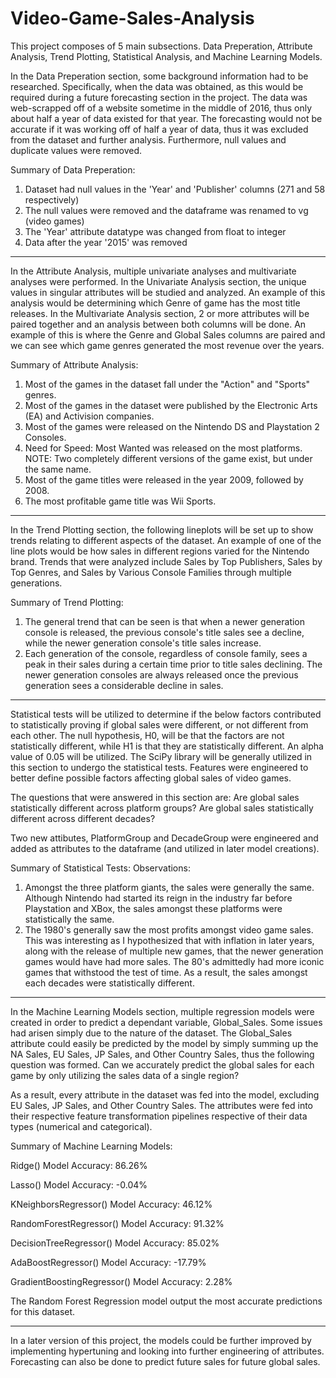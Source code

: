 # Video-Game-Sales-Analysis
This project composes of 5 main subsections. Data Preperation, Attribute Analysis, Trend Plotting, Statistical Analysis, and Machine Learning Models.

In the Data Preperation section, some background information had to be researched. Specifically, when the data was obtained, as this would be required during a future forecasting section in the project. The data was web-scrapped off of a website sometime in the middle of 2016, thus only about half a year of data existed for that year. The forecasting would not be accurate if it was working off of half a year of data, thus it was excluded from the dataset and further analysis. Furthermore, null values and duplicate values were removed.

Summary of Data Preperation:
1. Dataset had null values in the 'Year' and 'Publisher' columns (271 and 58 respectively)
2. The null values were removed and the dataframe was renamed to vg (video games)
3. The 'Year' attribute datatype was changed from float to integer
4. Data after the year '2015' was removed

---

In the Attribute Analysis, multiple univariate analyses and multivariate analyses were performed. In the Univariate Analysis section, the unique values in singular attributes will be studied and analyzed. An example of this analysis would be determining which Genre of game has the most title releases. In the Multivariate Analysis section, 2 or more attributes will be paired together and an analysis between both columns will be done. An example of this is where the Genre and Global Sales columns are paired and we can see which game genres generated the most revenue over the years.

Summary of Attribute Analysis:
1. Most of the games in the dataset fall under the "Action" and "Sports" genres.
2. Most of the games in the dataset were published by the Electronic Arts (EA) and Activision companies.
3. Most of the games were released on the Nintendo DS and Playstation 2 Consoles.
4. Need for Speed: Most Wanted was released on the most platforms. NOTE: Two completely different versions of the game exist, but under the same name.
5. Most of the game titles were released in the year 2009, followed by 2008.
6. The most profitable game title was Wii Sports.

---

In the Trend Plotting section, the following lineplots will be set up to show trends relating to different aspects of the dataset. An example of one of the line plots would be how sales in different regions varied for the Nintendo brand. Trends that were analyzed include Sales by Top Publishers, Sales by Top Genres, and Sales by Various Console Families through multiple generations.

Summary of Trend Plotting:
1. The general trend that can be seen is that when a newer generation console is released, the previous console's title sales see a decline, while the newer generation console's title sales increase.
2. Each generation of the console, regardless of console family, sees a peak in their sales during a certain time prior to title sales declining. The newer generation consoles are always released once the previous generation sees a considerable decline in sales.

---

Statistical tests will be utilized to determine if the below factors contributed to statistically proving if global sales were different, or not different from each other. The null hypothesis, H0, will be that the factors are not statistically different, while H1 is that they are statistically different. An alpha value of 0.05 will be utilized. The SciPy library will be generally utilized in this section to undergo the statistical tests. Features were engineered to better define possible factors affecting global sales of video games.

The questions that were answered in this section are:
Are global sales statistically different across platform groups?
Are global sales statistically different across different decades?

Two new attibutes, PlatformGroup and DecadeGroup were engineered and added as attributes to the dataframe (and utilized in later model creations).

Summary of Statistical Tests:
Observations:
1. Amongst the three platform giants, the sales were generally the same. Although Nintendo had started its reign in the industry far before Playstation and XBox, the sales amongst these platforms were statistically the same.
2. The 1980's generally saw the most profits amongst video game sales. This was interesting as I hypothesized that with inflation in later years, along with the release of multiple new games, that the newer generation games would have had more sales. The 80's admittedly had more iconic games that withstood the test of time. As a result, the sales amongst each decades were statistically different.

---

In the Machine Learning Models section, multiple regression models were created in order to predict a dependant variable, Global_Sales. Some issues had arisen simply due to the nature of the dataset. The Global_Sales attribute could easily be predicted by the model by simply summing up the NA Sales, EU Sales, JP Sales, and Other Country Sales, thus the following question was formed. Can we accurately predict the global sales for each game by only utilizing the sales data of a single region?

As a result, every attribute in the dataset was fed into the model, excluding EU Sales, JP Sales, and Other Country Sales. The attributes were fed into their respective feature transformation pipelines respective of their data types (numerical and categorical).

Summary of Machine Learning Models:

 Ridge() 
 Model Accuracy: 86.26%

 Lasso() 
 Model Accuracy: -0.04%

 KNeighborsRegressor() 
 Model Accuracy: 46.12%

 RandomForestRegressor() 
 Model Accuracy: 91.32%

 DecisionTreeRegressor() 
 Model Accuracy: 85.02%

 AdaBoostRegressor() 
 Model Accuracy: -17.79%

 GradientBoostingRegressor() 
 Model Accuracy: 2.28%

The Random Forest Regression model output the most accurate predictions for this dataset.

---

In a later version of this project, the models could be further improved by implementing hypertuning and looking into further engineering of attributes. Forecasting can also be done to predict future sales for future global sales.




